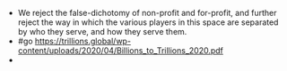 - We reject the false-dichotomy of non-profit and for-profit, and further reject the
  way in which the various players in this space are separated by who they serve,
  and how they serve them.
- #go https://trillions.global/wp-content/uploads/2020/04/Billions_to_Trillions_2020.pdf
-
